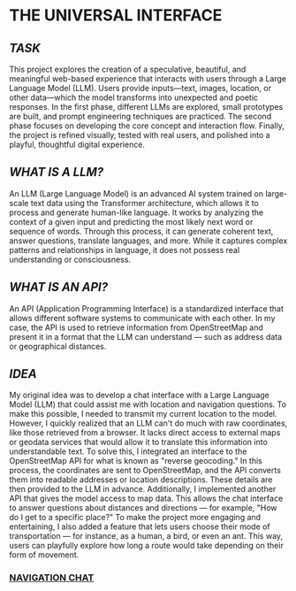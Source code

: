 # THE UNIVERSAL INTERFACE




## *TASK*
This project explores the creation of a speculative, beautiful, and meaningful web-based experience that interacts with users through a Large Language Model (LLM). Users provide inputs—text, images, location, or other data—which the model transforms into unexpected and poetic responses. In the first phase, different LLMs are explored, small prototypes are built, and prompt engineering techniques are practiced. The second phase focuses on developing the core concept and interaction flow. Finally, the project is refined visually, tested with real users, and polished into a playful, thoughtful digital experience.


## *WHAT IS A LLM?*
An LLM (Large Language Model) is an advanced AI system trained on large-scale text data using the Transformer architecture, which allows it to process and generate human-like language. It works by analyzing the context of a given input and predicting the most likely next word or sequence of words. Through this process, it can generate coherent text, answer questions, translate languages, and more. While it captures complex patterns and relationships in language, it does not possess real understanding or consciousness.

## *WHAT IS AN API?*
An API (Application Programming Interface) is a standardized interface that allows different software systems to communicate with each other. In my case, the API is used to retrieve information from OpenStreetMap and present it in a format that the LLM can understand — such as address data or geographical distances.


## *IDEA* 
My original idea was to develop a chat interface with a Large Language Model (LLM) that could assist me with location and navigation questions. To make this possible, I needed to transmit my current location to the model. However, I quickly realized that an LLM can't do much with raw coordinates, like those retrieved from a browser. It lacks direct access to external maps or geodata services that would allow it to translate this information into understandable text.
To solve this, I integrated an interface to the OpenStreetMap API for what is known as "reverse geocoding." In this process, the coordinates are sent to OpenStreetMap, and the API converts them into readable addresses or location descriptions. These details are then provided to the LLM in advance.
Additionally, I implemented another API that gives the model access to map data. This allows the chat interface to answer questions about distances and directions — for example, "How do I get to a specific place?"
To make the project more engaging and entertaining, I also added a feature that lets users choose their mode of transportation — for instance, as a human, a bird, or even an ant. This way, users can playfully explore how long a route would take depending on their form of movement.



### [NAVIGATION CHAT](https://hbk-bs.github.io/text-the-universal-interface-ivohartwig/projects/chat_standort_7.3_handy_osmr_animal_2_local/)

